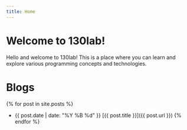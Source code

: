 ```yaml
---
title: Home
---
```


# Welcome to 130lab!

Hello and welcome to 130lab! This is a place where you can learn and explore various programming concepts and technologies.

# Blogs

{% for post in site.posts %}
- {{ post.date | date: "%Y %B %d" }} [{{ post.title }}]({{ post.url }})
{% endfor %}
